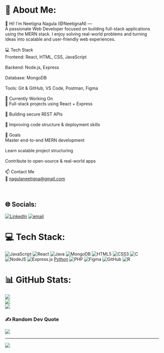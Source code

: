 # 💫 About Me:
👋 Hi! I'm Neetigna Nagula (@NeetignaN) —<br>A passionate Web Developer focused on building full-stack applications using the MERN stack. I enjoy solving real-world problems and turning ideas into scalable and user-friendly web experiences.<br><br>💻 Tech Stack<br>Frontend: React, HTML, CSS, JavaScript<br><br>Backend: Node.js, Express<br><br>Database: MongoDB<br><br>Tools: Git & GitHub, VS Code, Postman, Figma<br><br>🚀 Currently Working On<br>🔄 Full-stack projects using React + Express<br><br>🔐 Building secure REST APIs<br><br>🧩 Improving code structure & deployment skills<br><br>🎯 Goals<br>Master end-to-end MERN development<br><br>Learn scalable project structuring<br><br>Contribute to open-source & real-world apps<br><br>📫 Contact Me<br>📧 nagulaneetigna@gmail.com<br><br><br>


## 🌐 Socials:
[![LinkedIn](https://img.shields.io/badge/LinkedIn-%230077B5.svg?logo=linkedin&logoColor=white)](https://linkedin.com/in/nagula-neetigna) [![email](https://img.shields.io/badge/Email-D14836?logo=gmail&logoColor=white)](mailto:nagulaneetigna@gmail.com) 

# 💻 Tech Stack:
![JavaScript](https://img.shields.io/badge/javascript-%23323330.svg?style=for-the-badge&logo=javascript&logoColor=%23F7DF1E)  ![React](https://img.shields.io/badge/react-%2320232a.svg?style=for-the-badge&logo=react&logoColor=%2361DAFB)  ![Java](https://img.shields.io/badge/java-%23ED8B00.svg?style=for-the-badge&logo=openjdk&logoColor=white) ![MongoDB](https://img.shields.io/badge/MongoDB-%234ea94b.svg?style=for-the-badge&logo=mongodb&logoColor=white) ![HTML5](https://img.shields.io/badge/html5-%23E34F26.svg?style=for-the-badge&logo=html5&logoColor=white) ![CSS3](https://img.shields.io/badge/css3-%231572B6.svg?style=for-the-badge&logo=css3&logoColor=white) ![C](https://img.shields.io/badge/c-%2300599C.svg?style=for-the-badge&logo=c&logoColor=white) ![NodeJS](https://img.shields.io/badge/node.js-6DA55F?style=for-the-badge&logo=node.js&logoColor=white)  ![Express.js](https://img.shields.io/badge/express.js-%23404d59.svg?style=for-the-badge&logo=express&logoColor=%2361DAFB)  [Python](https://img.shields.io/badge/python-3670A0?style=for-the-badge&logo=python&logoColor=ffdd54) ![PHP](https://img.shields.io/badge/php-%23777BB4.svg?style=for-the-badge&logo=php&logoColor=white) ![Figma](https://img.shields.io/badge/figma-%23F24E1E.svg?style=for-the-badge&logo=figma&logoColor=white) ![GitHub](https://img.shields.io/badge/github-%23121011.svg?style=for-the-badge&logo=github&logoColor=white) ![R](https://img.shields.io/badge/r-%23276DC3.svg?style=for-the-badge&logo=r&logoColor=white) 
# 📊 GitHub Stats:
![](https://github-readme-stats.vercel.app/api?username=NeetignaN&theme=dark&hide_border=false&include_all_commits=true&count_private=true)<br/>
![](https://nirzak-streak-stats.vercel.app/?user=NeetignaN&theme=dark&hide_border=false)<br/>
![](https://github-readme-stats.vercel.app/api/top-langs/?username=NeetignaN&theme=dark&hide_border=false&include_all_commits=true&count_private=true&layout=compact)

### ✍️ Random Dev Quote
![](https://quotes-github-readme.vercel.app/api?type=horizontal&theme=radical)

---
[![](https://visitcount.itsvg.in/api?id=NeetignaN&icon=2&color=12)](https://visitcount.itsvg.in)

<!-- Proudly created with GPRM ( https://gprm.itsvg.in ) -->
